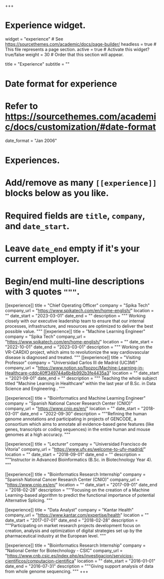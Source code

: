 +++
# Experience widget.
widget = "experience"  # See https://sourcethemes.com/academic/docs/page-builder/
headless = true  # This file represents a page section.
active = true  # Activate this widget? true/false
weight = 30  # Order that this section will appear.

title = "Experience"
subtitle = ""

# Date format for experience
#   Refer to https://sourcethemes.com/academic/docs/customization/#date-format
date_format = "Jan 2006"

# Experiences.
#   Add/remove as many `[[experience]]` blocks below as you like.
#   Required fields are `title`, `company`, and `date_start`.
#   Leave `date_end` empty if it's your current employer.
#   Begin/end multi-line descriptions with 3 quotes `"""`.
[[experience]]
  title = "Chief Operating Officer"
  company = "Spika Tech"
  company_url = "https://www.spikatech.com/en/home-english/"
  location = ""
  date_start = "2023-03-01"
  date_end = ""
  description = """ Working closely with our executive leadership team to ensure that our internal processes, infrastructure, and resources are optimized to deliver the best possible value.
  """
[[experience]]
  title = "Machine Learning Engineer"
  company = "Spika Tech"
  company_url = "https://www.spikatech.com/en/home-english/"
  location = ""
  date_start = "2022-10-01"
  date_end = "2023-03-01"
  description = """ Working on the VR-CARDIO project, which aims to revolutionize the way cardiovascular disease is diagnosed and treated.
  """
[[experience]]
  title = "Visiting Professor"
  company = "Universidad Carlos III de Madrid (UC3M)"
  company_url = "https://www.notion.so/fpozoc/Machine-Learning-in-Healthcare-cddc40ff349744a6b4b992b3fe4435a3"
  location = ""
  date_start = "2021-09-01"
  date_end = ""
  description = """ Teaching the whole subject titled "Machine Learning in Healthcare" within the last year of B.Sc. in Data Science and Engineering .
  """

[[experience]]
  title = "Bioinformatics and Machine Learning Engineer"
  company = "Spanish National Cancer Research Center (CNIO)"
  company_url = "https://www.cnio.es/en/"
  location = ""
  date_start = "2018-03-01"
  date_end = "2022-09-30"
  description = """Refining the human genome annotations and participating in projects of GENCODE, a consortium which aims to annotate all evidence-based gene features (like genes, transcripts or coding sequences) in the entire human and mouse genomes at a high accuracy.
  """

[[experience]]
  title = "Lecturer"
  company = "Universidad Francisco de Vitoria"
  company_url = "https://www.ufv.es/welcome-to-ufv-madrid/"
  location = ""
  date_start = "2018-09-01"
  date_end = ""
  description = """Instructor in Advanced Bioinformatics (B.Sc. in Biotechnology Year 4).
  """

[[experience]]
  title = "Bioinformatics Research Internship"
  company = "Spanish National Cancer Research Center (CNIO)"
  company_url = "https://www.cnio.es/en/"
  location = ""
  date_start = "2017-09-01"
  date_end = "2018-02-28"
  description = """Focusing on the creation of a Machine Learning-based algorithm to predict the functional importance of potential Alternative Splicing.
  """

[[experience]]
  title = "Data Analyst"
  company = "Kantar Health"
  company_url = "https://www.kantar.com/expertise/health"
  location = ""
  date_start = "2017-07-01"
  date_end = "2018-02-28"
  description = """Participating on market research projects development focus on creation, analysis and optimization of digital strategies set up by the pharmaceutical industry at the European level.
  """

[[experience]]
  title = "Bioinformatics Research Internship"
  company = "National Center for Biotechnology - CSIC"
  company_url = "https://www.cnb.csic.es/index.php/es/investigacion/servicios-cientificos/computacion-cientifica"
  location = ""
  date_start = "2016-01-01"
  date_end = "2016-07-31"
  description = """Giving support analysis of data from whole genome sequencing.
  """
+++

